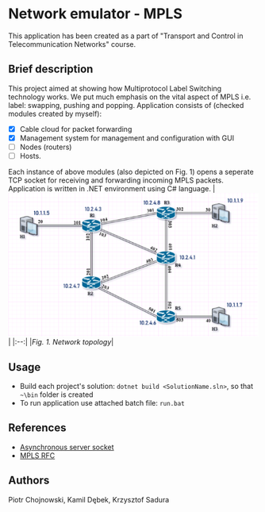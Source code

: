 # Network emulator - MPLS
This application has been created as a part of "Transport and Control in Telecommunication Networks" course.
## Brief description
This project aimed at showing how Multiprotocol Label Switching technology works. 
We put much emphasis on the vital aspect of MPLS i.e. label: swapping, pushing and popping. 
Application consists of (checked modules created by myself):
- [x] Cable cloud for packet forwarding
- [x] Management system for management and configuration with GUI
- [ ] Nodes (routers)
- [ ] Hosts.

Each instance of above modules (also depicted on Fig. 1) opens a seperate TCP socket for receiving and forwarding incoming MPLS packets. Application is written in .NET environment using C# language.
| ![Topology](./Resources/tp-copy.png) |
|:--:|
|*Fig. 1. Network topology*|

## Usage
* Build each project's solution: ```dotnet build <SolutionName.sln>```, so that ```~\bin``` folder is created
* To run application use attached batch file: ```run.bat```

## References
* [Asynchronous server socket](https://docs.microsoft.com/pl-pl/dotnet/framework/network-programming/asynchronous-server-socket-example)
* [MPLS RFC](https://tools.ietf.org/html/rfc3031)
 
## Authors
Piotr Chojnowski, Kamil Dębek, Krzysztof Sadura





